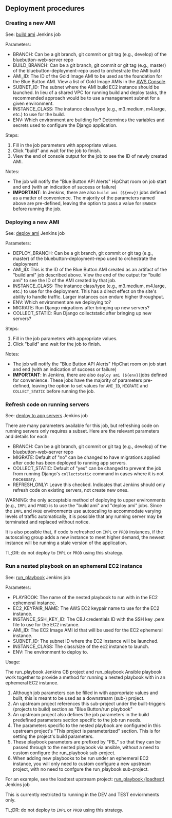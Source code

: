 ## Deployment procedures

### Creating a new AMI

See: [build ami](https://cloudbeesjenkins.cms.gov/dev-master/job/Blue%20Button/job/build%20ami/build?delay=0sec) Jenkins job

Parameters:

- BRANCH: Can be a git branch, git commit or git tag (e.g., develop) of the bluebutton-web-server repo
- BUILD_BRANCH: Can be a git branch, git commit or git tag (e.g., master) of the bluebutton-deployment-repo used to orchestrate the AMI build
- AMI_ID: The ID of the Gold Image AMI to be used as the foundation for the Blue Button AMI. View a list of Gold Image AMIs in the [AWS Console](https://console.aws.amazon.com/ec2/v2/home?region=us-east-1#Images:visibility=private-images;search=Gold%20Image;name=EAST-RH%207-4%20*;sort=desc:creationDate).
- SUBNET_ID: The subnet where the AMI build EC2 instance should be launched. In lieu of a shared VPC for running build and deploy tasks, the recommended approach would be to use a management subnet for a given environment.
- INSTANCE_CLASS: The instance class/type (e.g., m3.medium, m4.large, etc.) to use for the build.
- ENV: Which environment are building for? Determines the variables and secrets used to configure the Django application.

Steps:

1. Fill in the job parameters with appropriate values.
2. Click "build" and wait for the job to finish.
3. View the end of console output for the job to see the ID of newly created AMI.

Notes:

- The job will notify the "Blue Button API Alerts" HipChat room on job start and end (with an indication of success or failure)
- **IMPORTANT**: In Jenkins, there are also `build ami (${env})` jobs defined as a matter of convenience. The majority of the parameters named above are pre-defined, leaving the option to pass a value for `BRANCH` before running the job.

### Deploying a new AMI

See: [deploy ami](https://cloudbeesjenkins.cms.gov/dev-master/job/Blue%20Button/job/deploy%20ami/build?delay=0sec) Jenkins job

Parameters:

- DEPLOY_BRANCH: Can be a git branch, git commit or git tag (e.g., master) of the bluebutton-deployment-repo used to orchestrate the deployment
- AMI_ID: This is the ID of the Blue Button AMI created as an artifact of the "build ami" job described above. View the end of the output for "build ami" to see the ID of the AMI created by that job.
- INSTANCE_CLASS: The instance class/type (e.g., m3.medium, m4.large, etc.) to use for the deployment. This has a direct effect on the site's ability to handle traffic. Larger instances can endure higher throughput.
- ENV: Which environment are we deploying to?
- MIGRATE: Run Django migrations after bringing up new servers?
- COLLECT_STATIC: Run Django collectstatic after bringing up new servers?

Steps:

1. Fill in the job parameters with appropriate values.
2. Click "build" and wait for the job to finish.

Notes:

- The job will notify the "Blue Button API Alerts" HipChat room on job start and end (with an indication of success or failure)
- **IMPORTANT**: In Jenkins, there are also `deploy ami (${env})`jobs defined for convenience. These jobs have the majority of parameters pre-defined, leaving the option to set values for `AMI_ID`, `MIGRATE` and `COLLECT_STATIC` before running the job.

### Refresh code on running servers

See: [deploy to app servers](https://cloudbeesjenkins.cms.gov/dev-master/job/Blue%20Button/job/deploy%20to%20app%20servers/build?delay=0sec) Jenkins job

There are many parameters available for this job, but refreshing code on running servers only requires a subset. Here are the relevant parameters and details for each:

- BRANCH: Can be a git branch, git commit or git tag (e.g., develop) of the bluebutton-web-server repo
- MIGRATE: Default of "no" can be changed to have migrations applied after code has been deployed to running app servers.
- COLLECT_STATIC: Default of "yes" can be changed to prevent the job from running Django's `collectstatic` command in cases where it is not necessary.
- REFRESH_ONLY: Leave this checked. Indicates that Jenkins should only refresh code on existing servers, not create new ones.

WARNING: the only acceptable method of deploying to upper environments (e.g., `IMPL` and `PROD`) is to use the "build ami" and "deploy ami" jobs. Since the `IMPL` and `PROD` environments use autoscaling to accommodate varying levels of traffic automatically, it is possible that any running server may be terminated and replaced without notice.

It is also possible that, if code _is_ refreshed on `IMPL` or `PROD` instances, if the autoscaling group adds a new instance to meet higher demand, the newest instance will be running a stale version of the application.

TL;DR: do not deploy to `IMPL` or `PROD` using this strategy.


### Run a nested playbook on an ephemeral EC2 instance

See: [run_playbook](https://cloudbeesjenkins.cms.gov/dev-master/job/Blue%20Button/job/run%20playbook/build?delay=0sec) Jenkins job

Parameters:

- PLAYBOOK: The name of the nested playbook to run with in the EC2 ephemeral instance.
- EC2_KEYPAIR_NAME: The AWS EC2 keypair name to use for the EC2 instance.
- INSTANCE_SSH_KEY_ID: The CBJ credentials ID with the SSH key .pem file to use for the EC2 instance.
- AMI_ID: The EC2 Image AMI id that will be used for the EC2 ephemeral instance.
- SUBNET_ID: The subnet ID where the EC2 instance will be launched.
- INSTANCE_CLASS: The class/size of the ec2 instance to launch.
- ENV: The environment to deploy to. 

Usage:

The run_playbook Jenkins CB project and run_playbook Ansible playbook work together to provide a method for running a nested playbook with in an ephemeral EC2 instance.

1. Although job parameters can be filled in with appropriate values and built, this is meant to be used as a downstream (sub-) project.
2. An upstream project references this sub-project under the built-triggers (projects to build) section as "Blue Button/run playbook"
3. An upstream project also defines the job parameters in the build predefined parameters section specific to the job run needs.
4. The parameters specific to the nested playbook are configured in this upstream project's "This project is parameterized" section. This is for setting the project's build parameters. 
5. These playbook parameters are prefixed by "PB_" so that they can be passed through to the nested playbook via ansible, without a need to custom configure the run_playbook sub-project. 
6. When adding new playbooks to be run under an ephemeral EC2 instance, you will only need to custom configure a new upstream project, with no need to confgure the run_playbook sub-project.  

For an example, see the loadtest upstream project: [run_playbook (loadtest)](https://cloudbeesjenkins.cms.gov/dev-master/job/Blue%20Button/job/run%20playbook%20(loadtest)/build?delay=0sec) Jenkins job

This is currently restricted to running in the DEV and TEST enviornments only.

TL;DR: do not deploy to `IMPL` or `PROD` using this strategy.

